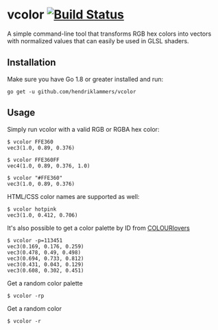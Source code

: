 # vcolor [![Build Status](https://travis-ci.org/hendriklammers/vcolor.svg?branch=master)](https://travis-ci.org/hendriklammers/vcolor)

A simple command-line tool that transforms RGB hex colors into vectors with
normalized values that can easily be used in GLSL shaders.


## Installation

Make sure you have Go 1.8 or greater installed and run:
```
go get -u github.com/hendriklammers/vcolor
```


## Usage

Simply run vcolor with a valid RGB or RGBA hex color:
```
$ vcolor FFE360
vec3(1.0, 0.89, 0.376)

$ vcolor FFE360FF
vec4(1.0, 0.89, 0.376, 1.0)

$ vcolor "#FFE360"
vec3(1.0, 0.89, 0.376)
```

HTML/CSS color names are supported as well:
```
$ vcolor hotpink
vec3(1.0, 0.412, 0.706)
```

It's also possible to get a color palette by ID from
[COLOURlovers](http://www.colourlovers.com/)
```
$ vcolor -p=113451
vec3(0.169, 0.176, 0.259)
vec3(0.478, 0.49, 0.498)
vec3(0.694, 0.733, 0.812)
vec3(0.431, 0.043, 0.129)
vec3(0.608, 0.302, 0.451)
```

Get a random color palette
```
$ vcolor -rp
```

Get a random color
```
$ vcolor -r
```

